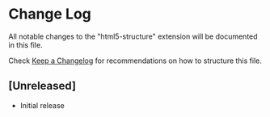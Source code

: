 # Change Log
All notable changes to the "html5-structure" extension will be documented in this file.

Check [Keep a Changelog](http://keepachangelog.com/) for recommendations on how to structure this file.

## [Unreleased]
- Initial release